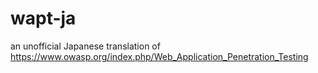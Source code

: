 wapt-ja
=======

an unofficial Japanese translation of https://www.owasp.org/index.php/Web_Application_Penetration_Testing

